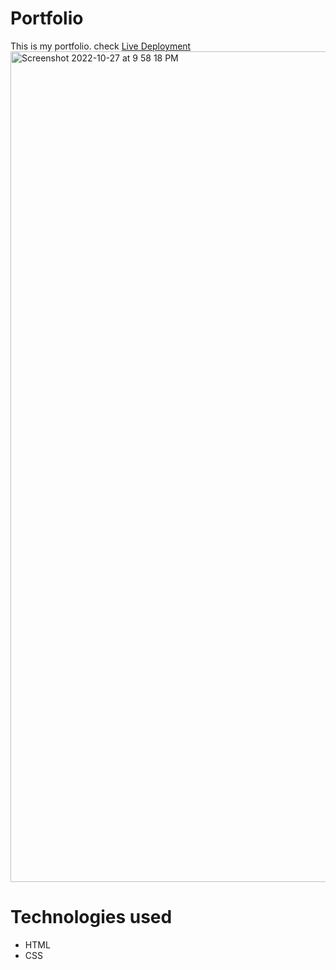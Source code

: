 # Portfolio
This is my portfolio. check [Live Deployment](https://bright-narwhal-977599.netlify.app/#)
<img width="1329" alt="Screenshot 2022-10-27 at 9 58 18 PM" src="https://user-images.githubusercontent.com/112739598/198348137-fb639a47-87ce-47fd-a9ae-93c86adbfa39.png">

# Technologies used
* HTML
* CSS
